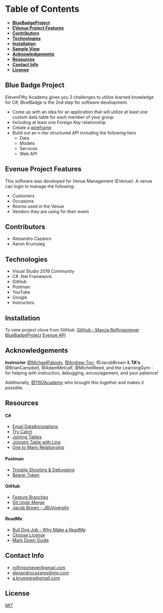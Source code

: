 # Table of Contents
* **[BlueBadgeProject](#blue-badge-project)**
* **[EVenue Project Features](#evenue-project-features)**
* **[Contributors](#blue-badge-project)**
* **[Technologies](#technologies)**
* **[Installation](#installation)**
* **[Sample View](#sample-view)**
* **[Acknowledgements](#acknowledgements)**
* **[Resources](#resources)**
* **[Contact Info](#contact-info)**
* **[License](#license)**


## Blue Badge Project
ElevenFifty Academy gives you 3 challenges to utilize learned knowledge for C#, BlueBadge is the 2nd step for software development.  
- Come up with an idea for an application that will utilize at least one custom data table for each member of your group
- Including at least one Foreign Key relationship
- Create a [wireframe](https://lucid.app/lucidchart/invitations/accept/inv_f7ce65cc-f26b-46d9-bdb9-8e4846c25e18) 
- Build out an n-tier structured API including the following tiers
    - Data
    - Models
    - Services
    - Web API



## Evenue Project Features
This software was developed for Venue Management (EVenue).  A venue can login to manage the following: 
- Customers
- Occasions
- Rooms used in the Venue 
- Vendors they are using for their event  



## Contributors
- Alexandro Cazanro
- Aaron Krumsieg



## Technologies
- Visual Studio 2019 Community
- C# .Net Framework
- GitHub
- Postman
- YouTube
- Google
- Instructors



## Installation
To view project clone from GitHub: 
[GitHub - Marcia Rolfingsmeyer BlueBadgeProject](https://github.com/Marcia-Rolfingsmeyer/EVenue_BlueBadgeProject_WebApi)
[Evenue API](https://documenter.getpostman.com/view/15929016/TzeWGndt)



## Acknowledgements
**Instructor** [@MichaelPabody](https://elevenfifty.org/team/michael-pabody/), [@Andrew Torr](https://elevenfifty.org/team/andrew-torr/), @JacobBrown & **TA's** @BrianCampbell, @AdamMetcalf, @MichellReed, and the LearningGym - for helping with instruction, debugging, encouragement, and your patience!

Additionally, [@1150Academy](https://elevenfifty.org/) who brought this together and makes it possible.



## Resources
#### C#  
- [Email DataAnnotations](https://stackoverflow.com/questions/8989081/email-model-validation-with-dataannotations-and-datatype)
- [Try Catch](https://www.w3schools.com/cs/cs_exceptions.php)
- [Joining Tables](https://docs.microsoft.com/en-us/dotnet/csharp/linq/perform-inner-joins)
- [Joingint Table with Linq](https://www.c-sharpcorner.com/blogs/joining-a-table-with-linq)
- [One to Many Relationship](https://www.entityframeworktutorial.net/code-first/configure-one-to-many-relationship-in-code-first.aspx)

#### Postman 
- [Trouble Shooting & Debugging](https://learning.postman.com/docs/sending-requests/troubleshooting-api-requests/)
- [Bearer Token](https://learning.postman.com/docs/sending-requests/authorization/#bearer-token)

#### GitHub
- [Feature Branches](https://bocoup.com/blog/git-workflow-walkthrough-feature-branches)
- [Git Undo Merge](https://www.datree.io/resources/git-undo-merge)
- [Jacob Brown - JBUniversity](https://github.com/JacobBrown4/JBUniversity)

#### ReadMe 
- [Bull Dog Job - Why Make a ReadMe](https://bulldogjob.com/news/449-how-to-write-a-good-readme-for-your-github-project)
- [Choose License](https://choosealicense.com/)
- [Mark Down Guide](https://www.markdownguide.org/basic-syntax)



## Contact Info
- rolfingsmeyer@gmail.com
- alexandrocazares@me.com
- a.krumsieg@gmail.com



## License
[MIT](https://choosealicense.com/licenses/mit/)
